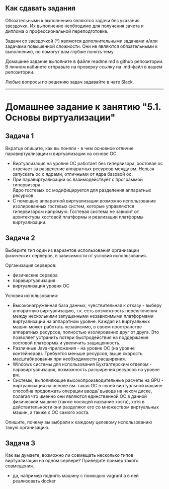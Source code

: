 ## Как сдавать задания

Обязательными к выполнению являются задачи без указания звездочки. Их выполнение необходимо для получения зачета и диплома о профессиональной переподготовке.

Задачи со звездочкой (*) являются дополнительными задачами и/или задачами повышенной сложности. Они не являются обязательными к выполнению, но помогут вам глубже понять тему.

Домашнее задание выполните в файле readme.md в github репозитории. В личном кабинете отправьте на проверку ссылку на .md-файл в вашем репозитории.

Любые вопросы по решению задач задавайте в чате Slack.

----

# Домашнее задание к занятию "5.1. Основы виртуализации"

## Задача 1

Вкратце опишите, как вы поняли - в чем основное отличие паравиртуализации и виртуализации на основе ОС.
* Виртуализация на уровне ОС работает без гипервизора, хостовая ос отвечает за разделение аппаратных ресурсов между вм. 
Нельзя запускать ос с ядрами, отличными от ядра базовой ос. 
* При паравиртуализации ос взаимодействует с программой гипервизора.  
Ядро гостевых ос модифицируется для разделения аппаратных ресурсов.   
* С помощью аппаратной виртуализации возможно использование изолированных гостевых систем, которые управляются гипервизором напрямую.
Гостевая система не зависит от архитектуры хостовой платформы и реализации платформы виртуализации.
## Задача 2

Выберите тип один из вариантов использования организации физических серверов, 
в зависимости от условий использования.

Организация серверов:
- физические сервера
- паравиртуализация
- виртуализация уровня ОС

Условия использования:

- Высоконагруженная база данных, чувствительная к отказу - выберу аппаратную виртуализацию, т.к. есть возможность 
переключения между несколькими запущенными независимыми платформами виртуализации на аппаратном уровне. 
Каждая из виртуальных машин может работать независимо, в своем пространстве аппаратных ресурсов, полностью изолированно 
друг от друга. Это позволяет устранить потери быстродействия на поддержание хостовой платформы и увеличить защищенность.
- Различные Java-приложения - на уровне ОС (на уровне контейнеров). Требуется меньше ресурсов, выше скорость масштабирования при
необходимости расширения. 
- Windows системы для использования Бухгалтерским отделом - паравиртуализация, возможность расширения ресурсов на уровне вм.  
- Системы, выполняющие высокопроизводительные расчеты на GPU - виртуализация на основе вм. такая ОС в своей виртуальной машине способна продолжать операции ввода/ вывода на неком диске, полагая что именно они являются единственной ОС в данной физической машине (также носящей название хоста), хотя в действительности они разделяют его со множеством виртуальных машин, а также с ОС самого хоста.

Опишите, почему вы выбрали к каждому целевому использованию такую организацию.

## Задача 3

Как вы думаете, возможно ли совмещать несколько типов виртуализации на одном сервере?
Приведите пример такого совмещения.

- да, например поднять машину с помощью vagrant а в ней реализовать docker

